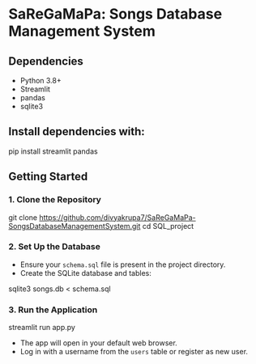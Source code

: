 # SaReGaMaPa: Songs Database Management System

## Dependencies

- Python 3.8+
- Streamlit
- pandas
- sqlite3

## Install dependencies with:

pip install streamlit pandas

## Getting Started

### 1. Clone the Repository

git clone https://github.com/divyakrupa7/SaReGaMaPa-SongsDatabaseManagementSystem.git
cd SQL_project

### 2. Set Up the Database

- Ensure your `schema.sql` file is present in the project directory.
- Create the SQLite database and tables:

sqlite3 songs.db < schema.sql

### 3. Run the Application

streamlit run app.py

- The app will open in your default web browser.
- Log in with a username from the `users` table or register as new user.